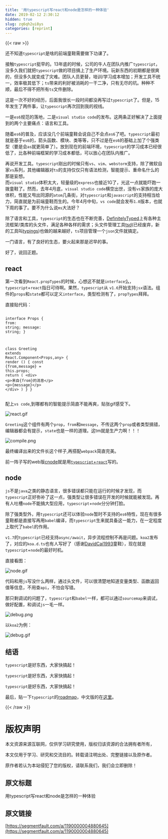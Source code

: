 ```yaml
---
title: '用typescript写react和node是怎样的一种体验' 
date: 2019-02-12 2:30:12
hidden: true
slug: zq6qh2ui8ys
categories: [reprint]
---
```


{{< raw >}}

                    
<p>还不知道<code>typescript</code>是啥的前端童鞋需要做下功课了。</p>
<p>接触<code>typescript</code>挺早的。13年底的时候，公司的牛人在团队内推广<code>typescript</code>，没多久我们就把<code>typescript</code>做的项目搞上了生产环境。玩新东西的初期都是很爽的，但没多久就变成了灾难。团队人员更替，培训/学习成本增加；开发工具不统一，效率极其低下；<code>ts</code>带来的利好被消耗的一干二净，只有无尽的坑。种种不顺，最后不得不把所有<code>ts</code>文件删除。</p>
<p>这是一次不好的经历，后面我很长一段时间都没再写过<code>typescript</code>了。但是，15年发生了两件事，让<code>typescript</code>再次回到我的视线。</p>
<p>一是<code>es6</code>规范的落地，二是<code>visual studio code</code>的发布。这两条正好解决了上面提到的两个主要痛点：语言和工具。</p>
<p>随着<code>es6</code>的普及，应该没几个前端童鞋会说自己不会点<code>es6</code>了吧。<code>typescript</code>最初就是基于<code>es6</code>的，箭头函数、模块、类等等，只不过是在<code>es6</code>的基础上加了个强类型（要是会<code>as</code>就更简单了）。放到现在的前端环境，<code>typescript</code>的学习成本已经很低了，比各种前端框架的学习成本都低，可以放心在团队内推广。</p>
<p>再说开发工具。<code>typescript</code>刚出的时候只有<code>vs</code>、<code>vim</code>、<code>webstorm</code>支持，除了微软自家<code>vs</code>系列，其他编辑器对<code>ts</code>的支持仅仅只有语法检测，智能提示、重命名什么的那是妄想。<br>而<code>visual studio</code>体积太大，轻量级的<code>express</code>也接近1G了，光这一点就能吓跑一拨童鞋了。然而，去年4月底，<code>visual studio code</code>横空出世，没有<code>vs</code>家族的庞大体积，性能又甩出同源的<code>atom</code>几条街，对<code>typescript</code>和<code>javascript</code>的支持相当给力，简直就是为前端童鞋而生的。今年4月中旬，<code>vs code</code>就会发布<code>1.0</code>版本，也就下周的事了。要不为什么说<code>ms</code>大法好？</p>
<p>除了语言和工具，<code>typescript</code>的生态也在不断完善，<a href="https://github.com/DefinitelyTyped/DefinitelyTyped" rel="nofollow noreferrer" target="_blank">DefinitelyTyped</a>上有各种主流框架/类库的头文件，满足各种各样的需求；头文件管理工具<a href="https://github.com/DefinitelyTyped/tsd" rel="nofollow noreferrer" target="_blank">tsd</a>(已经废弃，新的工具叫<a href="https://github.com/typings/typings" rel="nofollow noreferrer" target="_blank">typings</a>)也做的越来越好，<code>ts</code>项目管理一个<code>json</code>文件就搞定。</p>
<p>一门语言，有了良好的生态，要火起来那是迟早的事。</p>
<p>好了，说回正题。</p>
<h2 id="articleHeader0">react</h2>
<p>第一次看到<code>React.propTypes</code>的时候，心想这不就是<code>interface</code>么，<code>typescript</code>+<code>react</code>指日可待啊。果然，<code>typescript</code>从 <code>v1.6</code>开始支持<code>jsx</code>语法。组件的<code>props</code>和<code>state</code>都可以定义<code>interface</code>，类型检测有了，<code>propTypes</code>拜拜。</p>
<p>直接贴代码：</p>
<div class="widget-codetool" style="display:none;">
      <div class="widget-codetool--inner">
      <span class="selectCode code-tool" data-toggle="tooltip" data-placement="top" title="" data-original-title="全选"></span>
      <span type="button" class="copyCode code-tool" data-toggle="tooltip" data-placement="top" data-clipboard-text="
interface Props {
    from: string;
    message: string;
}

class Greeting extends React.Component<Props,any> {
    render () {
        const {from,message} = this.props;
        return (
            <div>
                <p>来自{from}的消息</p>
                <p>{message}</p>
            </div>
        )
    }
}
" title="" data-original-title="复制"></span>
      <span type="button" class="saveToNote code-tool" data-toggle="tooltip" data-placement="top" title="" data-original-title="放进笔记"></span>
      </div>
      </div><pre><code class="typescript">
<span class="hljs-keyword">interface</span> Props {
    <span class="hljs-keyword">from</span>: <span class="hljs-built_in">string</span>;
    message: <span class="hljs-built_in">string</span>;
}

<span class="hljs-keyword">class</span> Greeting <span class="hljs-keyword">extends</span> React.Component&lt;Props,<span class="hljs-built_in">any</span>&gt; {
    render () {
        <span class="hljs-keyword">const</span> {<span class="hljs-keyword">from</span>,message} = <span class="hljs-keyword">this</span>.props;
        <span class="hljs-keyword">return</span> (
            &lt;div&gt;
                &lt;p&gt;来自{<span class="hljs-keyword">from</span>}的消息&lt;<span class="hljs-regexp">/p&gt;
                &lt;p&gt;{message}&lt;/</span>p&gt;
            &lt;<span class="hljs-regexp">/div&gt;
        )
    }
}
</span></code></pre>
<p>配上<code>vs code</code>,到哪都有的智能提示简直不能再爽，贴张gif感受下。</p>
<p><span class="img-wrap"><img data-src="//dn-cnode.qbox.me/FulU2oXkDONjFkOT-1lsKwFJ_bk5" src="https://static.alili.tech//dn-cnode.qbox.me/FulU2oXkDONjFkOT-1lsKwFJ_bk5" alt="react.gif" title="react.gif" style="cursor: pointer;"></span></p>
<p><code>Greeting</code>这个组件有两个<code>prop</code>，<code>from</code>和<code>message</code>，不传这两个<code>prop</code>或者类型搞错，编辑器都会有提示，<code>state</code>也是一样的道理。这tm就是生产力啊！！！</p>
<p><span class="img-wrap"><img data-src="//dn-cnode.qbox.me/FrJ4mx50R7m1_PhtQ81cNUEAC699" src="https://static.alili.tech//dn-cnode.qbox.me/FrJ4mx50R7m1_PhtQ81cNUEAC699" alt="compile.png" title="compile.png" style="cursor: pointer;"></span></p>
<p>最终编译出来的文件长这个样子,再搭配<code>webpack</code>简直完美。</p>
<p>前一阵子写的web版<a href="http://cnoder.herokuapp.com/" rel="nofollow noreferrer" target="_blank">cnode</a>就是用<a href="https://cnodejs.org/topic/56f50aac9753c3386fd24f09" rel="nofollow noreferrer" target="_blank"><code>typescript</code>+<code>react</code></a>写的。</p>
<h2 id="articleHeader1">node</h2>
<p><code>js</code>不是<code>java</code>之类的静态语言，很多错误都只能在运行的时候才发现，而<code>typescript</code>正好弥补了这一点，强类型让很多错误在开发的时候就能被发现。再有人吐槽<code>node</code>不能搞大型应用，<code>typescript</code>+<code>node</code>分分钟打脸。</p>
<p>除了强类型外，用<code>typescript</code>还可以体验<code>node</code>暂时不支持的<code>es6</code>特性，现在有很多童鞋都是直接写再用<code>babel</code>编译，而<code>typescript</code>生来就具备这一能力，在一定程度上取代了<code>babel</code>的作用。</p>
<p><code>v1.7</code>的<code>typescript</code>已经支持<code>async/await</code>，异步流程控制不再是问题。<code>koa2</code>发布了，对应的<code>koa.d.ts</code>也有人写好了（感谢<a href="https://segmentfault.com/u/caicaicaiwei">DavidCai1993</a>童鞋），现在就是<code>typescript</code>+<code>node</code>的最好时机。</p>
<p>直接看图：</p>
<p><span class="img-wrap"><img data-src="//dn-cnode.qbox.me/Fl4G2BHH2HjKErRQdjTI_bJkDJui" src="https://static.alili.tech//dn-cnode.qbox.me/Fl4G2BHH2HjKErRQdjTI_bJkDJui" alt="node.gif" title="node.gif" style="cursor: pointer;"></span></p>
<p>代码和用<code>js</code>写没什么两样，通过头文件，可以很清楚地知道变量类型、函数返回值等信息，不用查<code>api</code>，不怕会写错。</p>
<p>那只剩调试的问题了，<code>typescript</code>和<code>babel</code>一样，都可以通过<code>sourcemap</code>来调试，做好配置，和调试<code>js</code>一毛一样。</p>
<p><span class="img-wrap"><img data-src="//dn-cnode.qbox.me/Fq9ZWgzFfQbzrFLvir_kXSIq8mKG" src="https://static.alili.tech//dn-cnode.qbox.me/Fq9ZWgzFfQbzrFLvir_kXSIq8mKG" alt="debug.png" title="debug.png" style="cursor: pointer; display: inline;"></span></p>
<p>以<code>koa2</code>为例：</p>
<p><span class="img-wrap"><img data-src="//dn-cnode.qbox.me/Fr6KilWUpHjygkZxd3LHymF3q7xp" src="https://static.alili.tech//dn-cnode.qbox.me/Fr6KilWUpHjygkZxd3LHymF3q7xp" alt="debug.gif" title="debug.gif" style="cursor: pointer;"></span></p>
<h2 id="articleHeader2">结语</h2>
<p><code>typescript</code>是好东西，大家快搞起！</p>
<p><code>typescript</code>是好东西，大家快搞起！</p>
<p><code>typescript</code>是好东西，大家快搞起！</p>
<p>最后，贴一下<code>typescript</code>的<a href="https://github.com/Microsoft/TypeScript/wiki/Roadmap" rel="nofollow noreferrer" target="_blank">roadmap</a>，中文版的在<a href="https://zhongsp.gitbooks.io/typescript-handbook/content/doc/handbook/Roadmap.html" rel="nofollow noreferrer" target="_blank">这里</a>。</p>

                
{{< /raw >}}

# 版权声明
本文资源来源互联网，仅供学习研究使用，版权归该资源的合法拥有者所有，

本文仅用于学习、研究和交流目的。转载请注明出处、完整链接以及原作者。

原作者若认为本站侵犯了您的版权，请联系我们，我们会立即删除！

## 原文标题
用typescript写react和node是怎样的一种体验

## 原文链接
[https://segmentfault.com/a/1190000004880645](https://segmentfault.com/a/1190000004880645)

